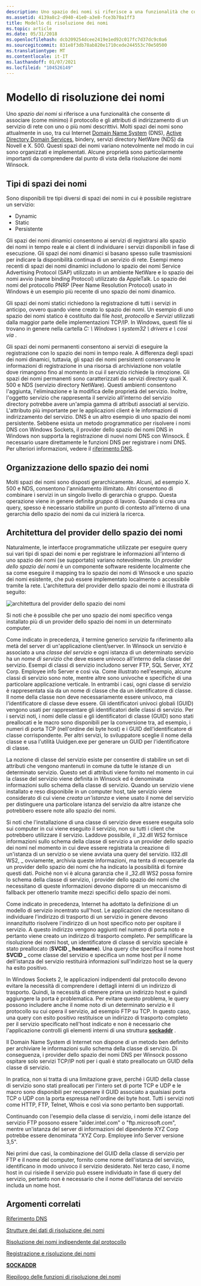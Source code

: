 ```yaml
---
description: Uno spazio dei nomi si riferisce a una funzionalità che consente di associare (come minimo) il protocollo e gli attributi di indirizzamento di un servizio di rete con uno o più nomi descrittivi.
ms.assetid: 4139a8c2-d940-41e0-a3e8-fce3b70a1ff3
title: Modello di risoluzione dei nomi
ms.topic: article
ms.date: 05/31/2018
ms.openlocfilehash: dcb209254dcee2419e1ed92c017fc7d37dc9c0a6
ms.sourcegitcommit: 831e8f3db78ab820e1710cede244553c70e50500
ms.translationtype: MT
ms.contentlocale: it-IT
ms.lasthandoff: 01/07/2021
ms.locfileid: "104526149"
---
```

# <a name="name-resolution-model"></a>Modello di risoluzione dei nomi

Uno *spazio dei nomi* si riferisce a una funzionalità che consente di associare (come minimo) il protocollo e gli attributi di indirizzamento di un servizio di rete con uno o più nomi descrittivi. Molti spazi dei nomi sono attualmente in uso, tra cui Internet [Domain Name System](../dns/dns-start-page.md) (DNS), [Active Directory Domain Services](../ad/active-directory-domain-services.md), bindery, servizi directory NetWare (NDS) da Novell e X. 500. Questi spazi dei nomi variano notevolmente nel modo in cui sono organizzati e implementati. Alcune proprietà sono particolarmente importanti da comprendere dal punto di vista della risoluzione dei nomi Winsock.

## <a name="types-of-namespaces"></a>Tipi di spazi dei nomi

Sono disponibili tre tipi diversi di spazi dei nomi in cui è possibile registrare un servizio:

-   Dynamic
-   Static
-   Persistente

Gli spazi dei nomi dinamici consentono ai servizi di registrarsi allo spazio dei nomi in tempo reale e ai client di individuare i servizi disponibili in fase di esecuzione. Gli spazi dei nomi dinamici si basano spesso sulle trasmissioni per indicare la disponibilità continua di un servizio di rete. Esempi meno recenti di spazi dei nomi dinamici includono lo spazio dei nomi Service Advertising Protocol (SAP) utilizzato in un ambiente NetWare e lo spazio dei nomi avvio (name binding Protocol) utilizzato da AppleTalk. Lo spazio dei nomi del protocollo PNRP (Peer Name Resolution Protocol) usato in Windows è un esempio più recente di uno spazio dei nomi dinamico.

Gli spazi dei nomi statici richiedono la registrazione di tutti i servizi in anticipo, ovvero quando viene creato lo spazio dei nomi. Un esempio di uno spazio dei nomi statico è costituito dai file *host*, *protocollo* e *Servizi* utilizzati dalla maggior parte delle implementazioni TCP/IP. In Windows, questi file si trovano in genere nella cartella *C: \\ Windows \\ system32 \\ drivers e \\ così via* .

Gli spazi dei nomi permanenti consentono ai servizi di eseguire la registrazione con lo spazio dei nomi in tempo reale. A differenza degli spazi dei nomi dinamici, tuttavia, gli spazi dei nomi persistenti conservano le informazioni di registrazione in una risorsa di archiviazione non volatile dove rimangono fino al momento in cui il servizio richiede la rimozione. Gli spazi dei nomi permanenti sono caratterizzati da servizi directory quali X. 500 e NDS (servizio directory NetWare). Questi ambienti consentono l'aggiunta, l'eliminazione e la modifica delle proprietà del servizio. Inoltre, l'oggetto servizio che rappresenta il servizio all'interno del servizio directory potrebbe avere un'ampia gamma di attributi associati al servizio. L'attributo più importante per le applicazioni client è le informazioni di indirizzamento del servizio. DNS è un altro esempio di uno spazio dei nomi persistente. Sebbene esista un metodo programmatico per risolvere i nomi DNS con Windows Sockets, il provider dello spazio dei nomi DNS in Windows non supporta la registrazione di nuovi nomi DNS con Winsock. È necessario usare direttamente le funzioni DNS per registrare i nomi DNS. Per ulteriori informazioni, vedere il [riferimento DNS](../dns/dns-reference.md).

## <a name="namespace-organization"></a>Organizzazione dello spazio dei nomi

Molti spazi dei nomi sono disposti gerarchicamente. Alcuni, ad esempio X. 500 e NDS, consentono l'annidamento illimitato. Altri consentono di combinare i servizi in un singolo livello di gerarchia o gruppo. Questa operazione viene in genere definita *gruppo* di lavoro. Quando si crea una query, spesso è necessario stabilire un punto di contesto all'interno di una gerarchia dello spazio dei nomi da cui inizierà la ricerca.

## <a name="namespace-provider-architecture"></a>Architettura del provider dello spazio dei nomi

Naturalmente, le interfacce programmatiche utilizzate per eseguire query sui vari tipi di spazi dei nomi e per registrare le informazioni all'interno di uno spazio dei nomi (se supportato) variano notevolmente. Un *provider dello spazio dei nomi* è un componente software residente localmente che sa come eseguire il mapping tra lo spazio dei nomi di Winsock e uno spazio dei nomi esistente, che può essere implementato localmente o accessibile tramite la rete. L'architettura del provider dello spazio dei nomi è illustrata di seguito:

![architettura del provider dello spazio dei nomi](images/ovrvw3-1.png)

Si noti che è possibile che per uno spazio dei nomi specifico venga installato più di un provider dello spazio dei nomi in un determinato computer.

Come indicato in precedenza, il termine generico *servizio* fa riferimento alla metà del server di un'applicazione client/server. In Winsock un servizio è associato a una *classe del servizio* e ogni istanza di un determinato servizio ha un *nome di servizio* che deve essere univoco all'interno della classe del servizio. Esempi di classi di servizio includono server FTP, SQL Server, XYZ Corp. Employee info Server e così via. Come illustrato nell'esempio, alcune classi di servizio sono note, mentre altre sono univoche e specifiche di una particolare applicazione verticale. In entrambi i casi, ogni classe di servizio è rappresentata sia da un nome di classe che da un identificatore di classe. Il nome della classe non deve necessariamente essere univoco, ma l'identificatore di classe deve essere. Gli identificatori univoci globali (GUID) vengono usati per rappresentare gli identificatori delle classi di servizio. Per i servizi noti, i nomi delle classi e gli identificatori di classe (GUID) sono stati preallocati e le macro sono disponibili per la conversione tra, ad esempio, i numeri di porta TCP (nell'ordine dei byte host) e i GUID dell'identificatore di classe corrispondente. Per altri servizi, lo sviluppatore sceglie il nome della classe e usa l'utilità Uuidgen.exe per generare un GUID per l'identificatore di classe.

La nozione di classe del servizio esiste per consentire di stabilire un set di attributi che vengono mantenuti in comune da tutte le istanze di un determinato servizio. Questo set di attributi viene fornito nel momento in cui la classe del servizio viene definita in Winsock ed è denominata informazioni sullo schema della classe di servizio. Quando un servizio viene installato e reso disponibile in un computer host, tale servizio viene considerato di cui viene *creata un'istanza* e viene usato il nome del servizio per distinguere una particolare istanza del servizio da altre istanze che potrebbero essere note allo spazio dei nomi.

Si noti che l'installazione di una classe di servizio deve essere eseguita solo sui computer in cui viene eseguito il servizio, non su tutti i client che potrebbero utilizzare il servizio. Laddove possibile, il \_32.dll WS2 fornisce informazioni sullo schema della classe di servizio a un provider dello spazio dei nomi nel momento in cui deve essere registrata la creazione di un'istanza di un servizio o se viene avviata una query del servizio. Il32.dll WS2, \_ ovviamente, archivia queste informazioni, ma tenta di recuperarle da un provider dello spazio dei nomi che ha indicato la possibilità di fornire questi dati. Poiché non vi è alcuna garanzia che il \_32.dll WS2 possa fornire lo schema della classe di servizio, i provider dello spazio dei nomi che necessitano di queste informazioni devono disporre di un meccanismo di fallback per ottenerlo tramite mezzi specifici dello spazio dei nomi.

Come indicato in precedenza, Internet ha adottato la definizione di un modello di servizio incentrato sull'host. Le applicazioni che necessitano di individuare l'indirizzo di trasporto di un servizio in genere devono innanzitutto risolvere l'indirizzo di un host specifico noto per ospitare il servizio. A questo indirizzo vengono aggiunti nel numero di porta noto e pertanto viene creato un indirizzo di trasporto completo. Per semplificare la risoluzione dei nomi host, un identificatore di classe di servizio speciale è stato preallocato (**SVCID \_ hostname**). Una query che specifica il nome host **SVCID \_** come classe del servizio e specifica un nome host per il nome dell'istanza del servizio restituirà informazioni sull'indirizzo host se la query ha esito positivo.

In Windows Sockets 2, le applicazioni indipendenti dal protocollo devono evitare la necessità di comprendere i dettagli interni di un indirizzo di trasporto. Quindi, la necessità di ottenere prima un indirizzo host e quindi aggiungere la porta è problematica. Per evitare questo problema, le query possono includere anche il nome noto di un determinato servizio e il protocollo su cui opera il servizio, ad esempio FTP su TCP. In questo caso, una query con esito positivo restituisce un indirizzo di trasporto completo per il servizio specificato nell'host indicato e non è necessario che l'applicazione controlli gli elementi interni di una struttura [**sockaddr**](sockaddr-2.md) .

Il Domain Name System di Internet non dispone di un metodo ben definito per archiviare le informazioni sullo schema della classe di servizio. Di conseguenza, i provider dello spazio dei nomi DNS per Winsock possono ospitare solo servizi TCP/IP noti per i quali è stato preallocato un GUID della classe di servizio.

In pratica, non si tratta di una limitazione grave, perché i GUID della classe di servizio sono stati preallocati per l'intero set di porte TCP e UDP e le macro sono disponibili per recuperare il GUID associato a qualsiasi porta TCP o UDP con la porta espressa nell'ordine dei byte host. Tutti i servizi noti come HTTP, FTP, Telnet, Whois e così via sono pertanto ben supportati.

Continuando con l'esempio della classe di servizio, i nomi delle istanze del servizio FTP possono essere "alder.intel.com" o "ftp.microsoft.com", mentre un'istanza del server di informazioni del dipendente XYZ Corp potrebbe essere denominata "XYZ Corp. Employee info Server versione 3,5".

Nei primi due casi, la combinazione del GUID della classe di servizio per FTP e il nome del computer, fornito come nome dell'istanza del servizio, identificano in modo univoco il servizio desiderato. Nel terzo caso, il nome host in cui risiede il servizio può essere individuato in fase di query del servizio, pertanto non è necessario che il nome dell'istanza del servizio includa un nome host.

## <a name="related-topics"></a>Argomenti correlati

<dl> <dt>

[Riferimento DNS](../dns/dns-reference.md)
</dt> <dt>

[Strutture dei dati di risoluzione dei nomi](name-resolution-data-structures-2.md)
</dt> <dt>

[Risoluzione dei nomi indipendente dal protocollo](protocol-independent-name-resolution-2.md)
</dt> <dt>

[Registrazione e risoluzione dei nomi](registration-and-name-resolution-2.md)
</dt> <dt>

[**SOCKADDR**](sockaddr-2.md)
</dt> <dt>

[Riepilogo delle funzioni di risoluzione dei nomi](summary-of-name-resolution-functions-2.md)
</dt> </dl>

 

 
